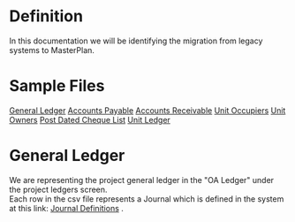 # Definition
In this documentation we will be identifying the migration from legacy systems to MasterPlan.

# Sample Files

[General Ledger](MigrationFiles/GL_Export_by_Date_60M1P.csv)
[Accounts Payable](Accounts_Payable_60M21.csv)
[Accounts Receivable](Accounts_Receivable_60M26.csv)
[Unit Occupiers](List_of_Current_Unit_Occupiers_60M7Q.csv)
[Unit Owners](List_of_Current_Unit_Owners_60M7N.csv)
[Post Dated Cheque List](Post_Dated_Cheque_List_60M3I.csv)
[Unit Ledger](Unit_Ledger_Journals_60M2E.csv)

# General Ledger
We are representing the project general ledger in the "OA Ledger" under the project ledgers screen.  
Each row in the csv file represents a Journal which is defined in the system at this link: [Journal Definitions](https://github.com/kaizenams/masterplan-web/blob/master/src/app/ledgers/models/journal.model.ts) .  

